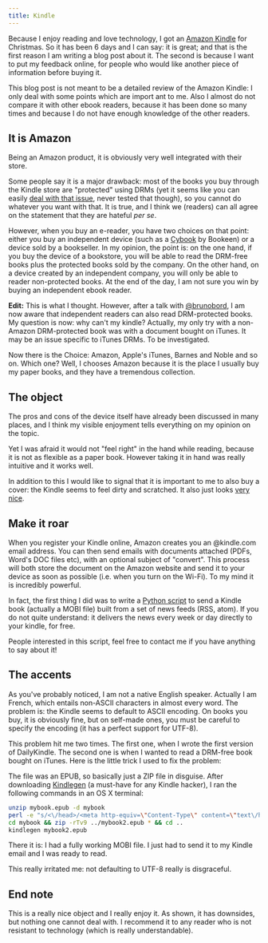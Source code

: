 ```yaml
---
title: Kindle
---
```


Because I enjoy reading and love technology, I got an [Amazon
Kindle](http://www.amazon.fr/dp/B0051QVF7A) for Christmas. So it has been
6 days and I can say: it is great; and that is the first reason I am writing
a blog post about it. The second is because I want to put my feedback online,
for people who would like another piece of information before buying it.

This blog post is not meant to be a detailed review of the Amazon Kindle:
I only deal with some points which are import ant to me. Also I almost do not
compare it with other ebook readers, because it has been done so many times and
because I do not have enough knowledge of the other readers.

## It is Amazon

Being an Amazon product, it is obviously very well integrated with their store.

Some people say it is a major drawback: most of the books you buy through the
Kindle store are "protected" using DRMs (yet it seems like you can easily [deal
with that
issue](http://www.wired.com/gadgetlab/2011/01/how-to-strip-drm-from-kindle-e-books-and-others/),
never tested that though), so you cannot do whatever you want with that. It is
true, and I think we (readers) can all agree on the statement that they are
hateful *per se*.

However, when you buy an e-reader, you have two choices on that point: either
you buy an independent device (such as
a [Cybook](http://bookeen.com/en/cybook/odyssey) by Bookeen) or a device sold
by a bookseller. In my opinion, the point is: on the one hand, if you buy the
device of a bookstore, you will be able to read the DRM-free books plus the
protected books sold by the company. On the other hand, on a device created by
an independent company, you will only be able to reader non-protected books. At
the end of the day, I am not sure you win by buying an independent ebook
reader.

**Edit:** This is what I thought. However, after a talk with
[@brunobord](http://twitter.com/brunobord), I am now aware that independent
readers can also read DRM-protected books. My question is now: why can't my
kindle? Actually, my only try with a non-Amazon DRM-protected book was with
a document bought on iTunes. It may be an issue specific to iTunes DRMs. To be
investigated.

Now there is the Choice: Amazon, Apple's iTunes, Barnes and Noble and so on.
Which one? Well, I chooses Amazon because it is the place I usually buy my
paper books, and they have a tremendous collection.

## The object

The pros and cons of the device itself have already been discussed in many
places, and I think my visible enjoyment  tells everything on my opinion on the
topic.

Yet I was afraid it would not "feel right" in the hand while reading, because
it is not as flexible as a paper book. However taking it in hand was really
intuitive and it works well.

In addition to this I would like to signal that it is important to me to also
buy a cover: the Kindle seems to feel dirty and scratched. It also just looks
[very
nice](http://www.amazon.com/Marware-Atlas-Kindle-Touch-Cover/dp/B005HSG3JC/ref=sr_1_8?ie=UTF8&qid=1325324223&sr=8-8).

## Make it roar

When you register your Kindle online, Amazon creates you an @kindle.com email
address. You can then send emails with documents attached (PDFs, Word's DOC
files etc), with an optional subject of "convert". This process will both store
the document on the Amazon website and send it to your device as soon as
possible (i.e. when you turn on the Wi-Fi). To my mind it is incredibly
powerful.

In fact, the first thing I did was to write a [Python
script](https://github.com/pelletier/dailykindle) to send a Kindle book
(actually a MOBI file) built from a set of news feeds (RSS, atom). If you do
not quite understand: it delivers the news every week or day directly to your
kindle, for free.

People interested in this script, feel free to contact me if you have anything
to say about it!

## The accents

As you've probably noticed, I am not a native English speaker. Actually I am
French, which entails non-ASCII characters in almost every word. The problem
is: the Kindle seems to default to ASCII encoding. On books you buy, it is
obviously fine, but on self-made ones, you must be careful to specify the
encoding (it has a perfect support for UTF-8).

This problem hit me two times. The first one, when I wrote the first version of
DailyKindle. The second one is when I wanted to read a DRM-free book bought on
iTunes. Here is the little trick I used to fix the problem:

The file was an EPUB, so basically just a ZIP file in disguise. After
downloading [Kindlegen](http://www.amazon.com/gp/feature.html?docId=1000234621)
(a must-have for any Kindle hacker), I ran the following commands in an OS
X terminal:

~~~ bash
unzip mybook.epub -d mybook
perl -e "s/<\/head>/<meta http-equiv=\"Content-Type\" content=\"text\/html; charset=UTF-8\" \/><\/head>/g;" -pi $(find mybook/ -type f)
cd mybook && zip -rTv9 ../mybook2.epub * && cd ..
kindlegen mybook2.epub
~~~

There it is: I had a fully working MOBI file. I just had to send it to my
Kindle email and I was ready to read.

This really irritated me: not defaulting to UTF-8 really is disgraceful.

## End note

This is a really nice object and I really enjoy it. As shown, it has downsides,
but nothing one cannot deal with. I recommend it to any reader who is not
resistant to technology (which is really understandable).
